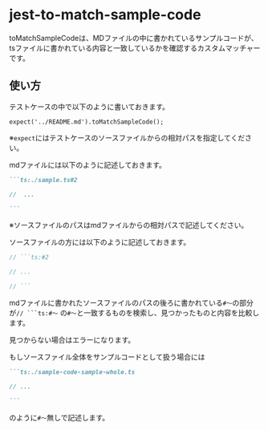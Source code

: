 # jest-to-match-sample-code

toMatchSampleCodeは、MDファイルの中に書かれているサンプルコードが、tsファイルに書かれている内容と一致しているかを確認するカスタムマッチャーです。

## 使い方

テストケースの中で以下のように書いておきます。

```ts:./test/main.test.ts#1
expect('../README.md').toMatchSampleCode();
```

※`expect`にはテストケースのソースファイルからの相対パスを指定してください。

mdファイルには以下のように記述しておきます。

~~~md
```ts:./sample.ts#2

//  ...

```
~~~

※ソースファイルのパスはmdファイルからの相対パスで記述してください。

ソースファイルの方には以下のように記述しておきます。

```ts
// ```ts:#2

// ...

// ```
```

mdファイルに書かれたソースファイルのパスの後ろに書かれている`#～`の部分が`` // ```ts:#～ `` の`#～`と一致するものを検索し、見つかったものと内容を比較します。

見つからない場合はエラーになります。

もしソースファイル全体をサンプルコードとして扱う場合には

~~~markdown
```ts:./sample-code-sample-whole.ts

// ...

```
~~~

のように`#～`無しで記述します。
